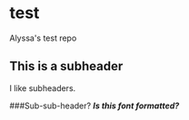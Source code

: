 # test
Alyssa's test repo

## This is a subheader    
I like subheaders.

###Sub-sub-header?
***Is this font formatted?***